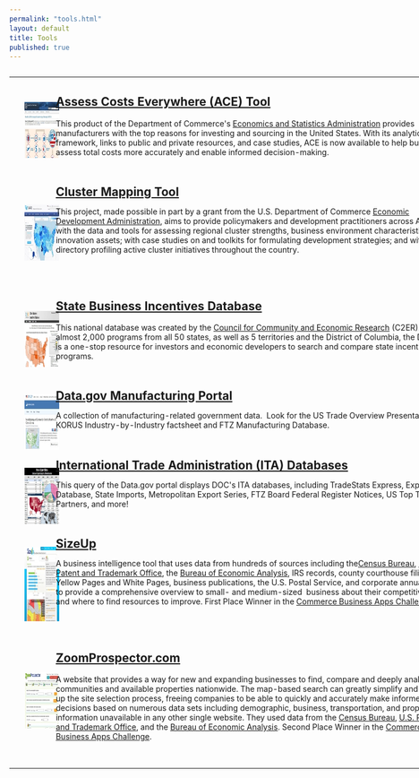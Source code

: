 ```yaml
---
permalink: "tools.html"
layout: default
title: Tools
published: true
---
```


<table style="width: 800px;" border="0" cellpadding="5" align="left"><tbody><tr><td><strong><a href="http://acetool.commerce.gov/"><span style="text-decoration: underline;"><img class="images" style="margin-left: 20px; margin-right: 20px; vertical-align: text-top;" title="Assess Costs Everywhere (ACE) Tool" src="images/ace-tool_0-150x100.jpg" alt="Assess Costs Everywhere (ACE) Tool" width="150" height="100" /></span></a></strong></td><td><h2><strong><a href="http://acetool.commerce.gov/"><span style="text-decoration: underline;">Assess Costs Everywhere (ACE) Tool</span></a></strong></h2><p>This product of the Department of Commerce's&nbsp;<a href="http://www.esa.doc.gov/">Economics and Statistics Administration</a>&nbsp;provides manufacturers with the top reasons for investing and sourcing in the United States. With its analytic framework, links to public and private resources, and case studies, ACE is now available to help businesses assess total costs more accurately and enable informed decision-making.</p><p>&nbsp;</p></td></tr><tr><td><p><span style="text-decoration: underline;"><strong><a href="http://www.clustermapping.us/" target="_blank"><img class="images" style="margin-left: 20px; margin-right: 20px; vertical-align: text-top;" title="Cluster Mapping Project" src="images/cluster_mapping_project-150x100.jpg" alt="Cluster Mapping Project" width="150" height="100" /></a></strong></span></p></td><td><strong style="font-size: 1.5em;"><a href="http://www.clustermapping.us/" target="_blank">Cluster Mapping Tool</a></strong><span style="font-size: 1.5em;">&nbsp;</span><p>This project, made possible in part by a grant from the U.S. Department of Commerce&nbsp;<a href="http://www.eda.gov/" target="_self">Economic Development Administration</a>, aims to provide policymakers and development practitioners across America with the data and tools for assessing regional cluster strengths, business environment characteristics, and innovation assets; with case studies on and toolkits for formulating development strategies; and with a directory profiling active cluster initiatives throughout the country.</p><p>&nbsp;</p></td></tr><tr><td>&nbsp;<a href="http://selectusa.stateincentives.org/?referrer=selectusa" target="_blank"><img class="images" style="vertical-align: text-top; margin-left: 20px; margin-right: 20px;" title="State Business Incentives Database" src="images/state-incentives-database_0-150x100.jpg" alt="State Business Incentives Database" width="150" height="100" /></a></td><td><h2><strong><a href="http://selectusa.stateincentives.org/?referrer=selectusa" target="_blank">State Business Incentives Database</a></strong></h2><p><span>This&nbsp;national database was created by the&nbsp;</span><a href="http://www.c2er.org/" target="_blank">Council for Community and Economic Research</a><span>&nbsp;(C2ER). With almost 2,000 programs from all 50 states, as well as 5 territories and the District of Columbia, the Database is a one-stop resource&nbsp;for investors and economic developers to search and compare state incentive programs.</span></p><p><span><br /></span></p></td></tr><tr><td><a href="https://www.data.gov/manufacturing/manufacturing-and-construction-statistics-from-the-u-s-census-bureau/" target="_blank"><img class="images" style="vertical-align: text-top; margin-left: 20px; margin-right: 20px;" title="Data.gov Manufacturing Portal" src="images/data.gov-manufacturing-statistics-150x100.jpg" alt="Data.gov Manufacturing Portal" width="150" height="100" /></a></td><td><strong style="font-size: 1.5em;"><a href="https://www.data.gov/manufacturing/manufacturing-and-construction-statistics-from-the-u-s-census-bureau/" target="_blank">Data.gov Manufacturing Portal</a></strong><span style="font-size: 1.5em;">&nbsp;</span><p>A collection of manufacturing-related government data.&nbsp; Look for the US Trade Overview Presentation, KORUS Industry-by-Industry factsheet and FTZ Manufacturing Database.</p><p>&nbsp;</p></td></tr><tr><td><a href="https://catalog.data.gov/organization/trade-gov" target="_blank"><img class="images" style="vertical-align: text-top; margin-left: 20px; margin-right: 20px;" title="ITA Databases" src="images/ita-databases-150x100.jpg" alt="ITA Databases" width="150" height="100" /></a></td><td><strong style="font-size: 1.5em;"><a href="https://catalog.data.gov/organization/trade-gov" target="_blank">International Trade Administration (ITA) Databases</a></strong><span style="font-size: 1.5em;">&nbsp;</span><p>This query of the Data.gov portal displays DOC's ITA databases, including TradeStats Express, Exporter Database, State Imports, Metropolitan Export Series, FTZ Board Federal Register Notices, US Top Trade Partners, and more!</p><p>&nbsp;</p></td></tr><tr><td><a href="http://www.sizeup.com/" target="_blank"><img class="images" style="vertical-align: text-top; margin-left: 20px; margin-right: 20px;" title="Size Up" src="images/size-up-150x133.jpg" alt="Size Up" width="150" height="133" /></a></td><td><span style="font-size: 1.5em;"><strong><a href="http://www.sizeup.com/" target="_blank">SizeUp</a></strong></span><span style="font-size: 1.5em;">&nbsp;</span><p>A business intelligence tool that uses data from hundreds of sources including the<a href="http://www.census.gov/" target="_blank">Census Bureau</a>,&nbsp;<a href="http://www.uspto.gov/" target="_blank">U.S. Patent and Trademark Office</a>, the&nbsp;<a href="http://www.bea.gov/index.htm" target="_blank">Bureau of Economic Analysis</a>, IRS records, county courthouse filings, Yellow Pages and White Pages, business publications, the U.S. Postal Service, and corporate annual reports to provide a comprehensive overview to small- and medium-sized&nbsp; business about their competitiveness and where to find resources to improve. First Place Winner&nbsp;in the&nbsp;<a href="http://www.commerce.gov/blog/2012/07/20/commerce-department-declares-winners-commerce-business-apps-challenge">Commerce Business Apps Challenge</a>.</p><p>&nbsp;</p></td></tr><tr><td><a href="http://www.zoomprospector.com/" target="_blank"><img class="images" style="vertical-align: text-top; margin-left: 20px; margin-right: 20px;" title="Zoom Prospector" src="images/zoom-prospector-150x100.jpg" alt="Zoom Prospector" width="150" height="100" /></a></td><td><h2><span><strong><a href="http://www.zoomprospector.com/" target="_blank">ZoomProspector.com</a></strong></span></h2><p><strong><a href="http://www.zoomprospector.com/" target="_blank"></a></strong>A&nbsp;website that provides a way for new and expanding businesses to find, compare and deeply analyze communities and available properties nationwide. The map-based search can greatly simplify and speed up the site selection process, freeing companies to be able to quickly and accurately make informed decisions based on numerous data sets including demographic, business, transportation, and property information unavailable in any other single website. They used data from the&nbsp;<a href="http://www.census.gov/" target="_blank">Census Bureau</a>,&nbsp;<a href="http://www.uspto.gov/" target="_blank">U.S. Patent and Trademark Office</a>, and the&nbsp;<a href="http://www.bea.gov/index.htm" target="_blank">Bureau of Economic Analysis</a>. Second Place Winner&nbsp;in the&nbsp;<a href="http://www.commerce.gov/blog/2012/07/20/commerce-department-declares-winners-commerce-business-apps-challenge">Commerce Business Apps Challenge</a>.</p><p>&nbsp;</p></td></tr></tbody></table><p>&nbsp;</p><p>&nbsp;</p><h2><span style="text-decoration: underline;"><strong><a href="http://www.clustermapping.us/" target="_blank"><br /><br /></a></strong></span></h2><h2><span style="text-decoration: underline;"><strong><a href="https://catalog.data.gov/organization/trade-gov"><br /><br /></a></strong></span></h2>  

    